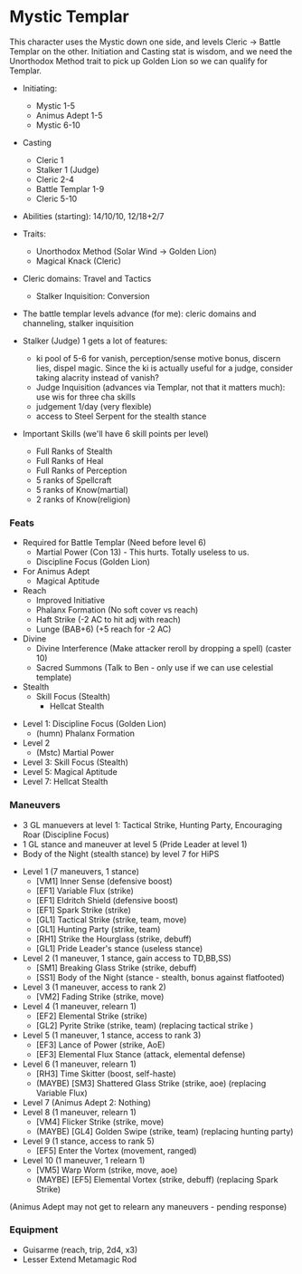 # Mystic Templar

This character uses the Mystic down one side, and levels Cleric -> Battle Templar
on the other. Initiation and Casting stat is wisdom, and we need the Unorthodox
Method trait to pick up Golden Lion so we can qualify for Templar.

* Initiating:
  - Mystic 1-5
  - Animus Adept 1-5
  - Mystic 6-10
* Casting
  - Cleric 1
  - Stalker 1 (Judge)
  - Cleric 2-4
  - Battle Templar 1-9
  - Cleric 5-10
* Abilities (starting): 14/10/10, 12/18+2/7
* Traits:
  - Unorthodox Method (Solar Wind -> Golden Lion)
  - Magical Knack (Cleric)
* Cleric domains: Travel and Tactics
  - Stalker Inquisition: Conversion

* The battle templar levels advance (for me): cleric domains and channeling, stalker inquisition
* Stalker (Judge) 1 gets a lot of features:
  - ki pool of 5-6 for vanish, perception/sense motive bonus, discern lies, dispel magic. Since
    the ki is actually useful for a judge, consider taking alacrity instead of vanish?
  - Judge Inquisition (advances via Templar, not that it matters much): use wis for three cha skills
  - judgement 1/day (very flexible)
  - access to Steel Serpent for the stealth stance
* Important Skills (we'll have 6 skill points per level)
  * Full Ranks of Stealth
  * Full Ranks of Heal
  * Full Ranks of Perception
  * 5 ranks of Spellcraft
  * 5 ranks of Know(martial)
  * 2 ranks of Know(religion)

### Feats
- Required for Battle Templar (Need before level 6)
  * Martial Power (Con 13) - This hurts. Totally useless to us.
  * Discipline Focus (Golden Lion)
- For Animus Adept
  * Magical Aptitude
- Reach
  * Improved Initiative
  * Phalanx Formation (No soft cover vs reach)
  * Haft Strike (-2 AC to hit adj with reach)
  * Lunge (BAB+6) (+5 reach for -2 AC)
- Divine
  * Divine Interference (Make attacker reroll by dropping a spell) (caster 10)
  * Sacred Summons (Talk to Ben - only use if we can use celestial template)
- Stealth
  * Skill Focus (Stealth)
    * Hellcat Stealth

* Level 1: Discipline Focus (Golden Lion)
  - (humn) Phalanx Formation
* Level 2
  - (Mstc) Martial Power
* Level 3: Skill Focus (Stealth)
* Level 5: Magical Aptitude
* Level 7: Hellcat Stealth

### Maneuvers
- 3 GL manuevers at level 1: Tactical Strike, Hunting Party, Encouraging Roar (Discipline Focus)
- 1 GL stance and maneuver at level 5  (Pride Leader at level 1)
- Body of the Night (stealth stance) by level 7 for HiPS

* Level 1 (7 maneuvers, 1 stance)
  - [VM1] Inner Sense (defensive boost)
  - [EF1] Variable Flux (strike)
  - [EF1] Eldritch Shield (defensive boost)
  - [EF1] Spark Strike (strike)
  - [GL1] Tactical Strike (strike, team, move)
  - [GL1] Hunting Party (strike, team)
  - [RH1] Strike the Hourglass (strike, debuff)
  - [GL1] Pride Leader's stance (useless stance)
* Level 2 (1 maneuver, 1 stance, gain access to TD,BB,SS)
  - [SM1] Breaking Glass Strike (strike, debuff)
  - [SS1] Body of the Night (stance - stealth, bonus against flatfooted)
* Level 3 (1 maneuver, access to rank 2)
  - [VM2] Fading Strike (strike, move)
* Level 4 (1 maneuver, relearn 1)
  - [EF2] Elemental Strike (strike)
  - [GL2] Pyrite Strike (strike, team) (replacing tactical strike )
* Level 5 (1 maneuver, 1 stance, access to rank 3)
  - [EF3] Lance of Power (strike, AoE)
  - [EF3] Elemental Flux Stance (attack, elemental defense)
* Level 6 (1 maneuver, relearn 1)
  - [RH3] Time Skitter (boost, self-haste)
  - (MAYBE) [SM3] Shattered Glass Strike (strike, aoe) (replacing Variable Flux)
* Level 7 (Animus Adept 2: Nothing)
* Level 8 (1 maneuver, relearn 1)
  - [VM4] Flicker Strike (strike, move)
  - (MAYBE) [GL4] Golden Swipe (strike, team) (replacing hunting party)
* Level 9 (1 stance, access to rank 5)
  - [EF5] Enter the Vortex (movement, ranged)
* Level 10 (1 maneuver, 1 relearn 1)
  - [VM5] Warp Worm (strike, move, aoe)
  - (MAYBE) [EF5] Elemental Vortex (strike, debuff) (replacing Spark Strike)

(Animus Adept may not get to relearn any maneuvers - pending response)

### Equipment
* Guisarme (reach, trip, 2d4, x3)
* Lesser Extend Metamagic Rod
